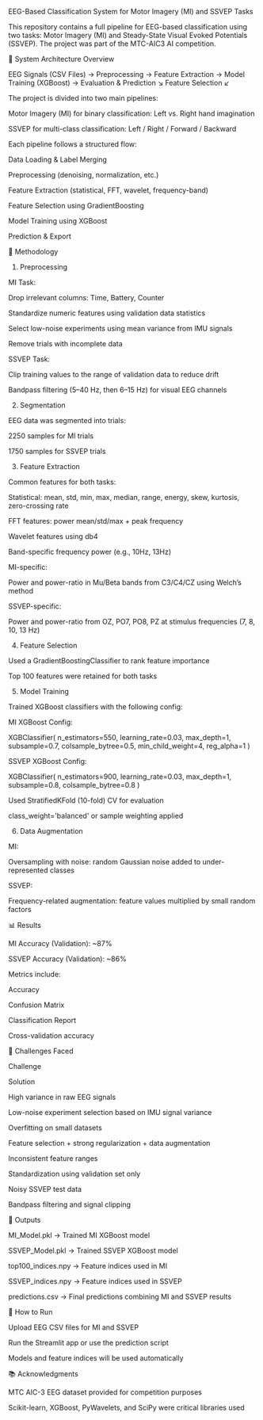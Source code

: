 EEG-Based Classification System for Motor Imagery (MI) and SSVEP Tasks

This repository contains a full pipeline for EEG-based classification using two tasks: Motor Imagery (MI) and Steady-State Visual Evoked Potentials (SSVEP). The project was part of the MTC-AIC3 AI competition.

🧠 System Architecture Overview

EEG Signals (CSV Files) → Preprocessing → Feature Extraction → Model Training (XGBoost) → Evaluation & Prediction
                                                        ↘ Feature Selection ↙

The project is divided into two main pipelines:

Motor Imagery (MI) for binary classification: Left vs. Right hand imagination

SSVEP for multi-class classification: Left / Right / Forward / Backward

Each pipeline follows a structured flow:

Data Loading & Label Merging

Preprocessing (denoising, normalization, etc.)

Feature Extraction (statistical, FFT, wavelet, frequency-band)

Feature Selection using GradientBoosting

Model Training using XGBoost

Prediction & Export

🧪 Methodology

1. Preprocessing

MI Task:

Drop irrelevant columns: Time, Battery, Counter

Standardize numeric features using validation data statistics

Select low-noise experiments using mean variance from IMU signals

Remove trials with incomplete data

SSVEP Task:

Clip training values to the range of validation data to reduce drift

Bandpass filtering (5–40 Hz, then 6–15 Hz) for visual EEG channels

2. Segmentation

EEG data was segmented into trials:

2250 samples for MI trials

1750 samples for SSVEP trials

3. Feature Extraction

Common features for both tasks:

Statistical: mean, std, min, max, median, range, energy, skew, kurtosis, zero-crossing rate

FFT features: power mean/std/max + peak frequency

Wavelet features using db4

Band-specific frequency power (e.g., 10Hz, 13Hz)

MI-specific:

Power and power-ratio in Mu/Beta bands from C3/C4/CZ using Welch’s method

SSVEP-specific:

Power and power-ratio from OZ, PO7, PO8, PZ at stimulus frequencies (7, 8, 10, 13 Hz)

4. Feature Selection

Used a GradientBoostingClassifier to rank feature importance

Top 100 features were retained for both tasks

5. Model Training

Trained XGBoost classifiers with the following config:

MI XGBoost Config:

XGBClassifier(
    n_estimators=550,
    learning_rate=0.03,
    max_depth=1,
    subsample=0.7,
    colsample_bytree=0.5,
    min_child_weight=4,
    reg_alpha=1
)

SSVEP XGBoost Config:

XGBClassifier(
    n_estimators=900,
    learning_rate=0.03,
    max_depth=1,
    subsample=0.8,
    colsample_bytree=0.8
)

Used StratifiedKFold (10-fold) CV for evaluation

class_weight='balanced' or sample weighting applied

6. Data Augmentation

MI:

Oversampling with noise: random Gaussian noise added to under-represented classes

SSVEP:

Frequency-related augmentation: feature values multiplied by small random factors

📊 Results

MI Accuracy (Validation): ~87%

SSVEP Accuracy (Validation): ~86%

Metrics include:

Accuracy

Confusion Matrix

Classification Report

Cross-validation accuracy

🚧 Challenges Faced

Challenge

Solution

High variance in raw EEG signals

Low-noise experiment selection based on IMU signal variance

Overfitting on small datasets

Feature selection + strong regularization + data augmentation

Inconsistent feature ranges

Standardization using validation set only

Noisy SSVEP test data

Bandpass filtering and signal clipping

📁 Outputs

MI_Model.pkl → Trained MI XGBoost model

SSVEP_Model.pkl → Trained SSVEP XGBoost model

top100_indices.npy → Feature indices used in MI

SSVEP_indices.npy → Feature indices used in SSVEP

predictions.csv → Final predictions combining MI and SSVEP results

🚀 How to Run

Upload EEG CSV files for MI and SSVEP

Run the Streamlit app or use the prediction script

Models and feature indices will be used automatically

📚 Acknowledgments

MTC AIC-3 EEG dataset provided for competition purposes

Scikit-learn, XGBoost, PyWavelets, and SciPy were critical libraries used
